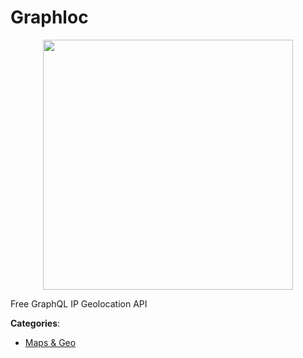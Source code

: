 # Graphloc
<p align="center">
    <img width="400" src="https://raw.githubusercontent.com/apis-list/apis-list/apis/graphloc/logo_256x256.png" />
</p>

Free GraphQL IP Geolocation API



**Categories**:
- [Maps & Geo](https://github.com/apis-list/apis-list#maps-and-geo)




